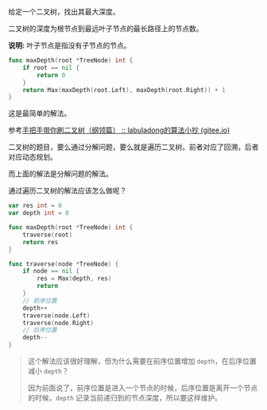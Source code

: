 给定一个二叉树，找出其最大深度。

二叉树的深度为根节点到最远叶子节点的最长路径上的节点数。

**说明:** 叶子节点是指没有子节点的节点。

```go
func maxDepth(root *TreeNode) int {
	if root == nil {
		return 0
	}
	return Max(maxDepth(root.Left), maxDepth(root.Right)) + 1
}
```

这是最简单的解法。

参考[手把手带你刷二叉树（纲领篇） :: labuladong的算法小抄 (gitee.io)](https://labuladong.gitee.io/algo/2/18/21/)

二叉树的题目，要么通过分解问题，要么就是遍历二叉树。前者对应了回溯，后者对应动态规划。

而上面的解法是分解问题的解法。

通过遍历二叉树的解法应该怎么做呢？

```go
var res int = 0
var depth int = 0

func maxDepth(root *TreeNode) int {
	traverse(root)
	return res
}

func traverse(node *TreeNode) {
	if node == nil {
		res = Max(depth, res)
		return
	}
	// 前序位置
	depth++
	traverse(node.Left)
	traverse(node.Right)
	// 后序位置
	depth--
}
```

> 这个解法应该很好理解，但为什么需要在前序位置增加 `depth`，在后序位置减小 `depth`？
>
> 因为前面说了，前序位置是进入一个节点的时候，后序位置是离开一个节点的时候，`depth` 记录当前递归到的节点深度，所以要这样维护。